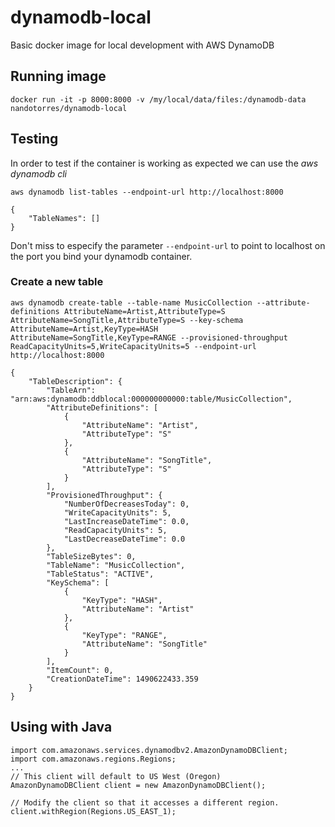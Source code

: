 # dynamodb-local

Basic docker image for local development with AWS DynamoDB

## Running image

`docker run -it -p 8000:8000 -v /my/local/data/files:/dynamodb-data nandotorres/dynamodb-local`

## Testing

In order to test if the container is working as expected we can use the *aws dynamodb cli*

`aws dynamodb list-tables --endpoint-url http://localhost:8000`

``` 
{
    "TableNames": []
}
```

Don't miss to especify the parameter `--endpoint-url` to point to localhost on the port you bind your dynamodb container.

### Create a new table

`aws dynamodb create-table --table-name MusicCollection --attribute-definitions AttributeName=Artist,AttributeType=S AttributeName=SongTitle,AttributeType=S --key-schema AttributeName=Artist,KeyType=HASH AttributeName=SongTitle,KeyType=RANGE --provisioned-throughput ReadCapacityUnits=5,WriteCapacityUnits=5 --endpoint-url http://localhost:8000`

```
{
    "TableDescription": {
        "TableArn": "arn:aws:dynamodb:ddblocal:000000000000:table/MusicCollection", 
        "AttributeDefinitions": [
            {
                "AttributeName": "Artist", 
                "AttributeType": "S"
            }, 
            {
                "AttributeName": "SongTitle", 
                "AttributeType": "S"
            }
        ], 
        "ProvisionedThroughput": {
            "NumberOfDecreasesToday": 0, 
            "WriteCapacityUnits": 5, 
            "LastIncreaseDateTime": 0.0, 
            "ReadCapacityUnits": 5, 
            "LastDecreaseDateTime": 0.0
        }, 
        "TableSizeBytes": 0, 
        "TableName": "MusicCollection", 
        "TableStatus": "ACTIVE", 
        "KeySchema": [
            {
                "KeyType": "HASH", 
                "AttributeName": "Artist"
            }, 
            {
                "KeyType": "RANGE", 
                "AttributeName": "SongTitle"
            }
        ], 
        "ItemCount": 0, 
        "CreationDateTime": 1490622433.359
    }
}
```

## Using with Java

```
import com.amazonaws.services.dynamodbv2.AmazonDynamoDBClient;
import com.amazonaws.regions.Regions;
...
// This client will default to US West (Oregon)
AmazonDynamoDBClient client = new AmazonDynamoDBClient();

// Modify the client so that it accesses a different region.
client.withRegion(Regions.US_EAST_1);

```
